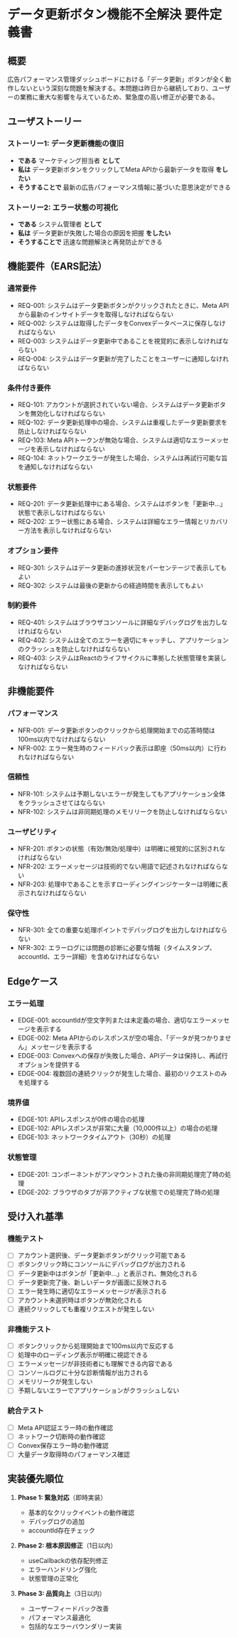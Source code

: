 # データ更新ボタン機能不全解決 要件定義書

## 概要

広告パフォーマンス管理ダッシュボードにおける「データ更新」ボタンが全く動作しないという深刻な問題を解決する。本問題は昨日から継続しており、ユーザーの業務に重大な影響を与えているため、緊急度の高い修正が必要である。

## ユーザストーリー

### ストーリー1: データ更新機能の復旧

- **である** マーケティング担当者 **として**
- **私は** データ更新ボタンをクリックしてMeta APIから最新データを取得 **をしたい**
- **そうすることで** 最新の広告パフォーマンス情報に基づいた意思決定ができる

### ストーリー2: エラー状態の可視化

- **である** システム管理者 **として**
- **私は** データ更新が失敗した場合の原因を把握 **をしたい**
- **そうすることで** 迅速な問題解決と再発防止ができる

## 機能要件（EARS記法）

### 通常要件

- REQ-001: システムはデータ更新ボタンがクリックされたときに、Meta APIから最新のインサイトデータを取得しなければならない
- REQ-002: システムは取得したデータをConvexデータベースに保存しなければならない
- REQ-003: システムはデータ更新中であることを視覚的に表示しなければならない
- REQ-004: システムはデータ更新が完了したことをユーザーに通知しなければならない

### 条件付き要件

- REQ-101: アカウントが選択されていない場合、システムはデータ更新ボタンを無効化しなければならない
- REQ-102: データ更新処理中の場合、システムは重複したデータ更新要求を防止しなければならない
- REQ-103: Meta APIトークンが無効な場合、システムは適切なエラーメッセージを表示しなければならない
- REQ-104: ネットワークエラーが発生した場合、システムは再試行可能な旨を通知しなければならない

### 状態要件

- REQ-201: データ更新処理中にある場合、システムはボタンを「更新中...」状態で表示しなければならない
- REQ-202: エラー状態にある場合、システムは詳細なエラー情報とリカバリー方法を表示しなければならない

### オプション要件

- REQ-301: システムはデータ更新の進捗状況をパーセンテージで表示してもよい
- REQ-302: システムは最後の更新からの経過時間を表示してもよい

### 制約要件

- REQ-401: システムはブラウザコンソールに詳細なデバッグログを出力しなければならない
- REQ-402: システムは全てのエラーを適切にキャッチし、アプリケーションのクラッシュを防止しなければならない
- REQ-403: システムはReactのライフサイクルに準拠した状態管理を実装しなければならない

## 非機能要件

### パフォーマンス

- NFR-001: データ更新ボタンのクリックから処理開始までの応答時間は100ms以内でなければならない
- NFR-002: エラー発生時のフィードバック表示は即座（50ms以内）に行われなければならない

### 信頼性

- NFR-101: システムは予期しないエラーが発生してもアプリケーション全体をクラッシュさせてはならない
- NFR-102: システムは非同期処理のメモリリークを防止しなければならない

### ユーザビリティ

- NFR-201: ボタンの状態（有効/無効/処理中）は明確に視覚的に区別されなければならない
- NFR-202: エラーメッセージは技術的でない用語で記述されなければならない
- NFR-203: 処理中であることを示すローディングインジケーターは明確に表示されなければならない

### 保守性

- NFR-301: 全ての重要な処理ポイントでデバッグログを出力しなければならない
- NFR-302: エラーログには問題の診断に必要な情報（タイムスタンプ、accountId、エラー詳細）を含めなければならない

## Edgeケース

### エラー処理

- EDGE-001: accountIdが空文字列または未定義の場合、適切なエラーメッセージを表示する
- EDGE-002: Meta APIからのレスポンスが空の場合、「データが見つかりません」メッセージを表示する
- EDGE-003: Convexへの保存が失敗した場合、APIデータは保持し、再試行オプションを提供する
- EDGE-004: 複数回の連続クリックが発生した場合、最初のリクエストのみを処理する

### 境界値

- EDGE-101: APIレスポンスが0件の場合の処理
- EDGE-102: APIレスポンスが非常に大量（10,000件以上）の場合の処理
- EDGE-103: ネットワークタイムアウト（30秒）の処理

### 状態管理

- EDGE-201: コンポーネントがアンマウントされた後の非同期処理完了時の処理
- EDGE-202: ブラウザのタブが非アクティブな状態での処理完了時の処理

## 受け入れ基準

### 機能テスト

- [ ] アカウント選択後、データ更新ボタンがクリック可能である
- [ ] ボタンクリック時にコンソールにデバッグログが出力される
- [ ] データ更新中はボタンが「更新中...」と表示され、無効化される
- [ ] データ更新完了後、新しいデータが画面に反映される
- [ ] エラー発生時に適切なエラーメッセージが表示される
- [ ] アカウント未選択時はボタンが無効化される
- [ ] 連続クリックしても重複リクエストが発生しない

### 非機能テスト

- [ ] ボタンクリックから処理開始まで100ms以内で反応する
- [ ] 処理中のローディング表示が明確に視認できる
- [ ] エラーメッセージが非技術者にも理解できる内容である
- [ ] コンソールログに十分な診断情報が出力される
- [ ] メモリリークが発生しない
- [ ] 予期しないエラーでアプリケーションがクラッシュしない

### 統合テスト

- [ ] Meta API認証エラー時の動作確認
- [ ] ネットワーク切断時の動作確認
- [ ] Convex保存エラー時の動作確認
- [ ] 大量データ取得時のパフォーマンス確認

## 実装優先順位

1. **Phase 1: 緊急対応**（即時実装）
   - 基本的なクリックイベントの動作確認
   - デバッグログの追加
   - accountId存在チェック

2. **Phase 2: 根本原因修正**（1日以内）
   - useCallbackの依存配列修正
   - エラーハンドリング強化
   - 状態管理の正常化

3. **Phase 3: 品質向上**（3日以内）
   - ユーザーフィードバック改善
   - パフォーマンス最適化
   - 包括的なエラーバウンダリー実装